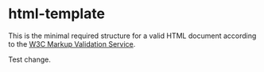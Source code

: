 # html-template


This is the minimal required structure for a valid HTML document according to the [W3C Markup Validation Service](https://validator.w3.org/).

Test change.

